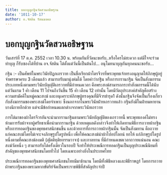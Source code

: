 ```yaml
---
title: บอกบุญกฐินวัดสวนอธิษฐาน
date: '1011-10-17'
author: อ.จัสติน รัตนมงคล
---
```


# บอกบุญกฐินวัดสวนอธิษฐาน

วันเสาร์ที่ 17 ต.ค. 2552 เวลา 10.30 น.
พร้อมกันที่วัดนะขอรับ..หรือใครไม่สะดวก แต่มีใจจะร่วมทำบุญ
ก็รับซองได้ที่บ้าน อจ.จัสติน ได้ตั้งแต่วันนี้เป็นต้นไป...
อนุโมทนาบุญกันทุกคนนะขอรับ...

กฐิน :- เป็นศัพท์ในพระวินัยปิฎกเถรวาท เป็นชื่อเรียกผ้าไตรจีวรที่พระพุทธเจ้าทรงอนุญาตให้ภิกษุผู้อยู่จำพรรษาครบ 3 เดือนแล้ว สามารถรับมานุ่งห่มได้  โดยคำว่ากฐิน หรือการกรานกฐิน จัดเป็นสังฆกรรมประเภทหนึ่งตามพระวินัยบัญญัติเถรวาทที่มีกำหนดเวลา คือพระสงฆ์สามารถกระทำสังฆกรรมนี้ได้นับแต่วันแรม 1 ค่ำ เดือน 11 ไปจนถึงวันขึ้น 15 ค่ำ เดือน 12 เท่านั้น โดยมีวัตถุประสงค์สำคัญคือสร้างความสามัคคีในหมู่คณะสงฆ์ และอนุเคราะห์ภิกษุผู้ทรงคุณที่มีจีวรชำรุด1 ดังนั้นกฐินจึงจัดเป็นเรื่องเกี่ยวกับสังฆกรรมของพระสงฆ์โดยจำเพาะ ซึ่งนอกจากในพระวินัยฝ่ายเถรวาทแล้ว กฐินยังมีในฝ่ายมหายานบางนิกายอีกด้วย แต่จะมีข้อกำหนดแตกต่างจากพระวินัยเถรวาท

การได้มาของผ้าไตรจีวรอันจะนำมากรานกฐินตามพระวินัยบัญญัติของเถรวาทนี้ พระพุทธองค์ไม่ทรงห้ามการรับผ้าจากผู้ศรัทธาเพื่อนำมากรานกฐิน ด้วยเหตุผลดังกล่าวจึงทำให้เกิดทานพิธีการถวายผ้ากฐิน หรือการทอดกฐินของพุทธศาสนิกชนขึ้น และด้วยการที่การถวายผ้ากฐินนั้น จัดเป็นสังฆทาน คือถวายแก่คณะสงฆ์โดยไม่เจาะจงภิกษุรูปใดรูปหนึ่ง เพื่อให้คณะสงฆ์นำผ้าไปอปโลกน์ ยกให้ แก่ภิกษุรูปใดรูปหนึ่งตามที่คณะสงฆ์ลงมติ (ญัตติทุติยกรรมวาจา) และกาลทาน ที่มีกำหนดเขตเวลาถวายแน่นอน คณะสงฆ์วัดหนึ่ง ๆ สามารถรับได้ครั้งเดียวในรอบปี จึงทำให้ประเพณีการทอดกฐินเป็นบุญประเพณีนิยมที่สำคัญของพุทธศาสนิกชนโดยทั่วไป โดยเฉพาะอย่างยิ่งในประเทศไทย

ประเพณีการทอดกฐินของพุทธศาสนิกชนไทยมีมาช้านาน โดยมีทั้งพิธีหลวงและพิธีราษฎร์ โดยการถวายผ้าพระกฐินของพระมหากษัตริย์จัดเป็นพระราชพิธีที่สำคัญประจำปี
